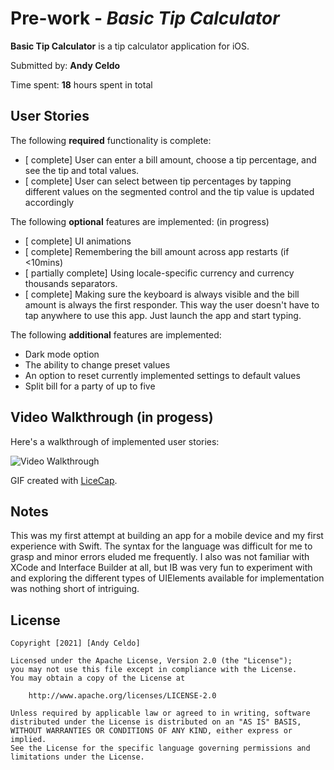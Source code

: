 # Pre-work - *Basic Tip Calculator*

**Basic Tip Calculator** is a tip calculator application for iOS.

Submitted by: **Andy Celdo**

Time spent: **18** hours spent in total

## User Stories

The following **required** functionality is complete:

* [ complete] User can enter a bill amount, choose a tip percentage, and see the tip and total values.
* [ complete] User can select between tip percentages by tapping different values on the segmented control and the tip value is updated accordingly

The following **optional** features are implemented: (in progress)

* [ complete] UI animations
* [ complete] Remembering the bill amount across app restarts (if <10mins)
* [ partially complete] Using locale-specific currency and currency thousands separators.
* [ complete] Making sure the keyboard is always visible and the bill amount is always the first responder. This way the user doesn't have to tap anywhere to use this app. Just launch the app and start typing.

The following **additional** features are implemented:

* Dark mode option
* The ability to change preset values
* An option to reset currently implemented settings to default values
* Split bill for a party of up to five
    
## Video Walkthrough (in progess)

Here's a walkthrough of implemented user stories:

<img src='http://i.imgur.com/link/to/your/gif/file.gif' title='Video Walkthrough' width='' alt='Video Walkthrough' />

GIF created with [LiceCap](http://www.cockos.com/licecap/).

## Notes

This was my first attempt at building an app for a mobile device and my first experience with Swift. The syntax for the language was difficult for me to grasp and minor errors eluded me frequently. I also was not familiar with XCode and Interface Builder at all, but IB was very fun to experiment with and exploring the different types of UIElements available for implementation was nothing short of intriguing.

## License

    Copyright [2021] [Andy Celdo]

    Licensed under the Apache License, Version 2.0 (the "License");
    you may not use this file except in compliance with the License.
    You may obtain a copy of the License at

        http://www.apache.org/licenses/LICENSE-2.0

    Unless required by applicable law or agreed to in writing, software
    distributed under the License is distributed on an "AS IS" BASIS,
    WITHOUT WARRANTIES OR CONDITIONS OF ANY KIND, either express or implied.
    See the License for the specific language governing permissions and
    limitations under the License.
